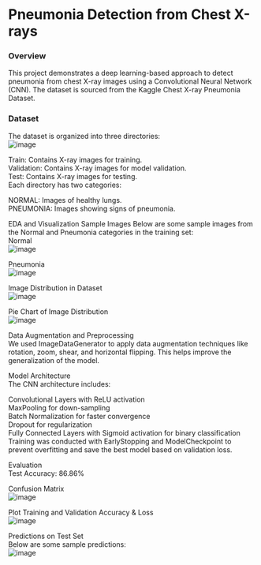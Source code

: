 # Pneumonia Detection from Chest X-rays
### Overview
This project demonstrates a deep learning-based approach to detect pneumonia from chest X-ray images using a Convolutional Neural Network (CNN). The dataset is sourced from the Kaggle Chest X-ray Pneumonia Dataset.

### Dataset
The dataset is organized into three directories:   
![image](https://github.com/user-attachments/assets/ecd16c48-8139-48d7-a5ee-1429c0c958c5)

Train: Contains X-ray images for training.   
Validation: Contains X-ray images for model validation.   
Test: Contains X-ray images for testing.   
Each directory has two categories:

NORMAL: Images of healthy lungs.  
PNEUMONIA: Images showing signs of pneumonia.    

EDA and Visualization
Sample Images
Below are some sample images from the Normal and Pneumonia categories in the training set:   
Normal   
![image](https://github.com/user-attachments/assets/e28e5d84-3c8d-4ded-94fd-092bb46b6cea)

Pneumonia   
![image](https://github.com/user-attachments/assets/60b42953-406e-40be-869a-119580a82e6d)

Image Distribution in Dataset   
![image](https://github.com/user-attachments/assets/f60f68e9-8ccb-44c0-9630-4827b8176907)

Pie Chart of Image Distribution   
![image](https://github.com/user-attachments/assets/0fb85d52-3a36-41c4-8725-2676697672ea)

Data Augmentation and Preprocessing   
We used ImageDataGenerator to apply data augmentation techniques like rotation, zoom, shear, and horizontal flipping. This helps improve the generalization of the model.

Model Architecture   
The CNN architecture includes:   

Convolutional Layers with ReLU activation   
MaxPooling for down-sampling   
Batch Normalization for faster convergence   
Dropout for regularization   
Fully Connected Layers with Sigmoid activation for binary classification   
Training was conducted with EarlyStopping and ModelCheckpoint to prevent overfitting and save the best model based on validation loss.  


Evaluation   
Test Accuracy: 86.86%   

Confusion Matrix   
![image](https://github.com/user-attachments/assets/8aa77254-c7bc-40ea-b021-402d2e23751b)

Plot Training and Validation Accuracy & Loss   
![image](https://github.com/user-attachments/assets/5f290731-7420-48d8-91a6-2cdf67fcaa1d)

Predictions on Test Set   
Below are some sample predictions:   
![image](https://github.com/user-attachments/assets/ce9bc007-0973-4409-87f7-e04a70934361)
